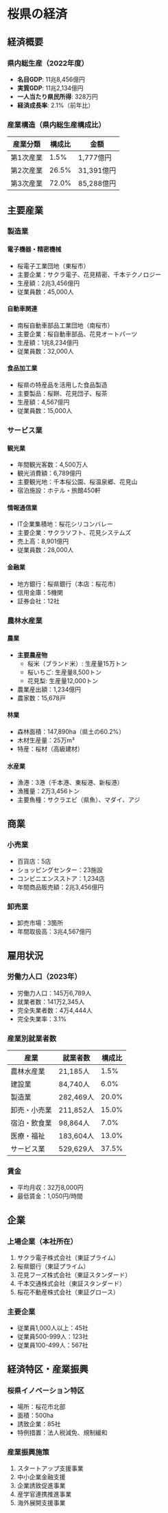# 桜県の経済

## 経済概要

### 県内総生産（2022年度）
- **名目GDP**: 11兆8,456億円
- **実質GDP**: 11兆2,134億円
- **一人当たり県民所得**: 328万円
- **経済成長率**: 2.1%（前年比）

### 産業構造（県内総生産構成比）
| 産業分類 | 構成比 | 金額 |
|---------|--------|------|
| 第1次産業 | 1.5% | 1,777億円 |
| 第2次産業 | 26.5% | 31,391億円 |
| 第3次産業 | 72.0% | 85,288億円 |

## 主要産業

### 製造業

#### 電子機器・精密機械
- 桜電子工業団地（東桜市）
- 主要企業：サクラ電子、花見精密、千本テクノロジー
- 生産額：2兆3,456億円
- 従業員数：45,000人

#### 自動車関連
- 南桜自動車部品工業団地（南桜市）
- 主要企業：桜自動車部品、花見オートパーツ
- 生産額：1兆8,234億円
- 従業員数：32,000人

#### 食品加工業
- 桜県の特産品を活用した食品製造
- 主要製品：桜餅、花見団子、桜茶
- 生産額：4,567億円
- 従業員数：15,000人

### サービス業

#### 観光業
- 年間観光客数：4,500万人
- 観光消費額：6,789億円
- 主要観光地：千本桜公園、桜温泉郷、花見山
- 宿泊施設：ホテル・旅館450軒

#### 情報通信業
- IT企業集積地：桜花シリコンバレー
- 主要企業：サクラソフト、花見システムズ
- 売上高：8,901億円
- 従業員数：28,000人

#### 金融業
- 地方銀行：桜県銀行（本店：桜花市）
- 信用金庫：5機関
- 証券会社：12社

### 農林水産業

#### 農業
- **主要農産物**
  - 桜米（ブランド米）: 生産量15万トン
  - 桜いちご: 生産量8,500トン
  - 花見梨: 生産量12,000トン
- 農業産出額：1,234億円
- 農家数：15,678戸

#### 林業
- 森林面積：147,890ha（県土の60.2%）
- 木材生産量：25万m³
- 特産：桜材（高級建材）

#### 水産業
- 漁港：3港（千本港、東桜港、新桜港）
- 漁獲量：2万3,456トン
- 主要魚種：サクラエビ（県魚）、マダイ、アジ

## 商業

### 小売業
- 百貨店：5店
- ショッピングセンター：23施設
- コンビニエンスストア：1,234店
- 年間商品販売額：2兆3,456億円

### 卸売業
- 卸売市場：3箇所
- 年間取扱高：3兆4,567億円

## 雇用状況

### 労働力人口（2023年）
- 労働力人口：145万6,789人
- 就業者数：141万2,345人
- 完全失業者数：4万4,444人
- 完全失業率：3.1%

### 産業別就業者数
| 産業 | 就業者数 | 構成比 |
|------|---------|--------|
| 農林水産業 | 21,185人 | 1.5% |
| 建設業 | 84,740人 | 6.0% |
| 製造業 | 282,469人 | 20.0% |
| 卸売・小売業 | 211,852人 | 15.0% |
| 宿泊・飲食業 | 98,864人 | 7.0% |
| 医療・福祉 | 183,604人 | 13.0% |
| サービス業 | 529,629人 | 37.5% |

### 賃金
- 平均月収：32万8,000円
- 最低賃金：1,050円/時間

## 企業

### 上場企業（本社所在）
1. サクラ電子株式会社（東証プライム）
2. 桜県銀行（東証プライム）
3. 花見フーズ株式会社（東証スタンダード）
4. 千本交通株式会社（東証スタンダード）
5. 桜花不動産株式会社（東証グロース）

### 主要企業
- 従業員1,000人以上：45社
- 従業員500-999人：123社
- 従業員100-499人：567社

## 経済特区・産業振興

### 桜県イノベーション特区
- 場所：桜花市北部
- 面積：500ha
- 誘致企業：85社
- 特例措置：法人税減免、規制緩和

### 産業振興施策
1. スタートアップ支援事業
2. 中小企業金融支援
3. 企業誘致促進事業
4. 産学官連携推進事業
5. 海外展開支援事業